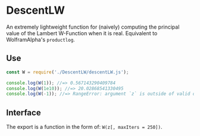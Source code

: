 # DescentLW

An extremely lightweight function for (naively) computing the principal value of the Lambert W-Function when it is real. Equivalent to WolframAlpha's `productlog`.

## Use

```js
const W = require('./DescentLW/descentLW.js');

console.log(W(1)); //=> 0.567143290409784
console.log(W(1e10)); //=> 20.02868541330495
console.log(W(-1)); //=> RangeError: argument `z` is outside of valid domain (principal value for W(z) is complex)
```

## Interface

The export is a function in the form of:  `W(z[, maxIters = 250])`.

